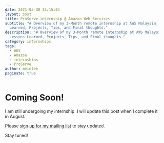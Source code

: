 ```yaml
---
date: 2021-05-30 15:15:04
layout: post
title: ProServe internship @ Amazon Web Services
subtitle: "# Overview of my 3-Month remote internship at AWS Malaysia: Lessons
  Learned, Projects, Tips, and Final thoughts."
description: "# Overview of my 3-Month remote internship at AWS Malaysia:
  Lessons Learned, Projects, Tips, and Final thoughts."
category: internships
tags:
  - AWS
  - Amazon
  - internships
  - ProServe
author: meinlee
paginate: true
---
```

# Coming Soon!

I am still undergoing my internship. I will update this post when I complete it in August. 

Please [sign up for my mailing list](https://meinlee.netlify.app/contact/) to stay updated.

Stay tuned!